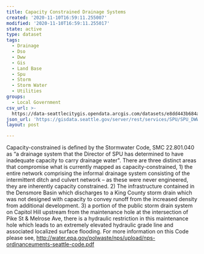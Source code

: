 ```yaml
---
title: Capacity Constrained Drainage Systems
created: '2020-11-10T16:59:11.255007'
modified: '2020-11-10T16:59:11.255017'
state: active
type: dataset
tags:
  - Drainage
  - Dso
  - Dww
  - Gis
  - Land Base
  - Spu
  - Storm
  - Storm Water
  - Utilities
groups:
  - Local Government
csv_url: >-
  https://data-seattlecitygis.opendata.arcgis.com/datasets/e8dd443b684a407691368a46a819bbd0_7.csv?outSR=%7B%22latestWkid%22%3A2926%2C%22wkid%22%3A2926%7D
json_url: 'https://gisdata.seattle.gov/server/rest/services/SPU/SPU_DWW_DSO/MapServer/7'
layout: post

---
```

Capacity-constrained is defined by the Stormwater Code, SMC 22.801.040 as “a drainage system that the Director of SPU has determined to have inadequate capacity to carry drainage water". There are three distinct areas that compromise what is currently mapped as capacity-constrained, 1) the entire network comprising the informal drainage system consisting of the intermittent ditch and culvert network – as these were never engineered, they are inherently capacity constrained.   2) The infrastructure contained in the Densmore Basin which discharges to a King County storm drain which was not designed with capacity to convey runoff from the increased density from additional development.  3) a portion of the public storm drain system on Capitol Hill upstream from the maintenance hole at the intersection of Pike St & Melrose Ave, there is a hydraulic restriction in this maintenance hole which leads to an extremely elevated hydraulic grade line and associated localized surface flooding. For more information on this Code please see, http://water.epa.gov/polwaste/nps/upload/nps-ordinanceuments-seattle-code.pdf
